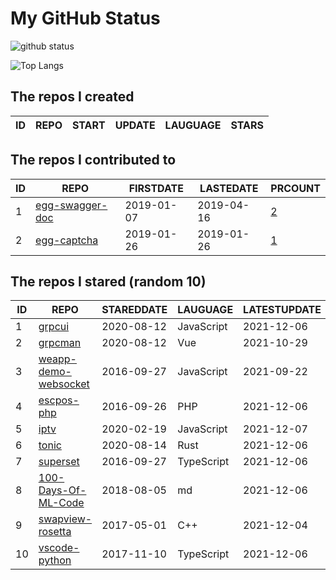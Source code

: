 # My GitHub Status

<img src="https://github-readme-stats-1.yihong0618.vercel.app/api?username=jc-lathander&show_icons=true&&&hide_title=true&count_private=true" alt="github status" />

![Top Langs](https://github-readme-stats-1.yihong0618.vercel.app/api/top-langs/?username=jc-lathander&layout=compact)

<!--START_SECTION:my_github-->
## The repos I created
| ID | REPO | START | UPDATE | LAUGUAGE | STARS |
|----|------|-------|--------|----------|-------|

## The repos I contributed to
| ID |                                REPO                                | FIRSTDATE  | LASTEDATE  |                                          PRCOUNT                                           |
|----|--------------------------------------------------------------------|------------|------------|--------------------------------------------------------------------------------------------|
|  1 | [egg-swagger-doc](https://github.com/Yanshijie-EL/egg-swagger-doc) | 2019-01-07 | 2019-04-16 | [2](https://github.com/Yanshijie-EL/egg-swagger-doc/pulls?q=is%3Apr+author%3Ajc-lathander) |
|  2 | [egg-captcha](https://github.com/Raoul1996/egg-captcha)            | 2019-01-26 | 2019-01-26 | [1](https://github.com/Raoul1996/egg-captcha/pulls?q=is%3Apr+author%3Ajc-lathander)        |

## The repos I stared (random 10)
| ID |                                  REPO                                   | STAREDDATE |  LAUGUAGE  | LATESTUPDATE |
|----|-------------------------------------------------------------------------|------------|------------|--------------|
|  1 | [grpcui](https://github.com/fullstorydev/grpcui)                        | 2020-08-12 | JavaScript | 2021-12-06   |
|  2 | [grpcman](https://github.com/grpcman/grpcman)                           | 2020-08-12 | Vue        | 2021-10-29   |
|  3 | [weapp-demo-websocket](https://github.com/CFETeam/weapp-demo-websocket) | 2016-09-27 | JavaScript | 2021-09-22   |
|  4 | [escpos-php](https://github.com/mike42/escpos-php)                      | 2016-09-26 | PHP        | 2021-12-06   |
|  5 | [iptv](https://github.com/iptv-org/iptv)                                | 2020-02-19 | JavaScript | 2021-12-07   |
|  6 | [tonic](https://github.com/hyperium/tonic)                              | 2020-08-14 | Rust       | 2021-12-06   |
|  7 | [superset](https://github.com/apache/superset)                          | 2016-09-27 | TypeScript | 2021-12-06   |
|  8 | [100-Days-Of-ML-Code](https://github.com/Avik-Jain/100-Days-Of-ML-Code) | 2018-08-05 | md         | 2021-12-06   |
|  9 | [swapview-rosetta](https://github.com/lilydjwg/swapview-rosetta)        | 2017-05-01 | C++        | 2021-12-04   |
| 10 | [vscode-python](https://github.com/microsoft/vscode-python)             | 2017-11-10 | TypeScript | 2021-12-06   |

<!--END_SECTION:my_github-->
